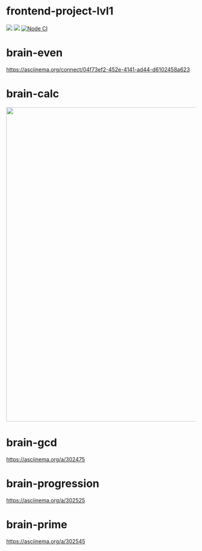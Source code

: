 # frontend-project-lvl1
<a href="https://codeclimate.com/github/AlexeyD1982/frontend-project-lvl1/maintainability"><img src="https://api.codeclimate.com/v1/badges/a2f414e85b88ae7c4dc5/maintainability" /></a>
<a href="https://codeclimate.com/github/AlexeyD1982/frontend-project-lvl1/test_coverage"><img src="https://api.codeclimate.com/v1/badges/a2f414e85b88ae7c4dc5/test_coverage" /></a>
[![Node CI](https://github.com/AlexeyD1982/frontend-project-lvl1/workflows/Node%20CI/badge.svg)](https://github.com/AlexeyD1982/frontend-project-lvl1/actions)

# brain-even
https://asciinema.org/connect/04f73ef2-452e-4141-ad44-d6102458a623

# brain-calc
<a href="https://asciinema.org/a/302421"><img src="https://asciinema.org/a/302421.png" width="836"/></a>

# brain-gcd
https://asciinema.org/a/302475

# brain-progression
https://asciinema.org/a/302525

# brain-prime
https://asciinema.org/a/302545
